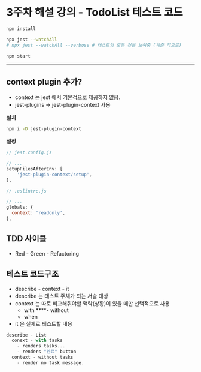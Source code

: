 # 3주차 해설 강의 - TodoList 테스트 코드

```sh
npm install

npx jest --watchAll
# npx jest --watchAll --verbose # 테스트의 모든 것을 보여줌 (계증 적으로)

npm start
```
---

## context plugin 추가?
- context 는 jest 에서 기본적으로 제공하지 않음.
- jest-plugins => jest-plugin-context 사용

**설치**
```sh
npm i -D jest-plugin-context
```

**설정**
``` js
// jest.config.js

// ...
setupFilesAfterEnv: [
    'jest-plugin-context/setup',
],
```

```js
// .eslintrc.js

// ...
globals: {
  context: 'readonly',
},

```

## TDD 사이클
- Red - Green - Refactoring

## 테스트 코드구조
- describe - context - it
- describe 는 테스트 주체가 되는 서술 대상
- context 는 따로 비교해줘야할 맥락(상황)이 있을 때만 선택적으로 사용
  - with
  ****- without
  - when
- it 은 실제로 테스트할 내용

```js
describe - List
  conext - with tasks
    - renders tasks...
    - renders "완료" button 
  context - without tasks
    - render no task message.
```
